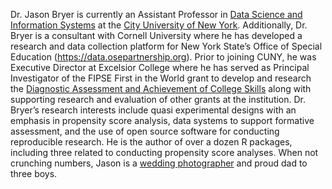 Dr. Jason Bryer is currently an Assistant Professor in [Data Science and Information Systems](https://sps.cuny.edu/academics/graduate/master-science-data-science-ms) at the [City University of New York](https://sps.cuny.edu). Additionally, Dr. Bryer is a consultant with Cornell University where he has developed a research and data collection platform for New York State’s Office of Special Education (https://data.osepartnership.org). Prior to joining CUNY, he was Executive Director at Excelsior College where he has served as Principal Investigator of the FIPSE First in the World grant to develop and research the [Diagnostic Assessment and Achievement of College Skills](https://daacs.net) along with supporting research and evaluation of other grants at the institution. Dr. Bryer’s research interests include quasi experimental designs with an emphasis in propensity score analysis, data systems to support formative assessment, and the use of open source software for conducting reproducible research. He is the author of over a dozen R packages, including three related to conducting propensity score analyses. When not crunching numbers, Jason is a [wedding photographer](http://bryerphotography.com/) and proud dad to three boys.
